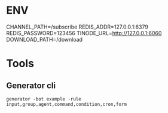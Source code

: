 # ENV

CHANNEL_PATH=/subscribe
REDIS_ADDR=127.0.0.1:6379
REDIS_PASSWORD=123456
TINODE_URL=http://127.0.0.1:6060
DOWNLOAD_PATH=/download

# Tools

## Generator cli

```shell
generator -bot example -rule input,group,agent,command,condition,cron,form
```